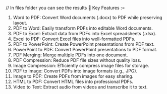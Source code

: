 // In files folder you can see the results
🌟 Key Features :=

1. Word to PDF: Convert Word documents (.docx) to PDF while preserving layout.
2. PDF to Word: Easily transform PDFs into editable Word documents.
3. PDF to Excel: Extract data from PDFs into Excel spreadsheets (.xlsx).
4. Excel to PDF: Convert Excel files into well-formatted PDFs.
5. PDF to PowerPoint: Create PowerPoint presentations from PDF text.
6. PowerPoint to PDF: Convert PowerPoint presentations to PDF format.
7. PDF Merging: Merge multiple PDFs into one document.
8. PDF Compression: Reduce PDF file sizes without quality loss.
9. Image Compression: Efficiently compress image files for storage.
10. PDF to Image: Convert PDFs into image formats (e.g., JPG).
11. Image to PDF: Create PDFs from images for easy sharing.
12. HTML to PDF: Convert HTML files into professional PDFs.
13. Video to Text: Extract audio from videos and transcribe it to text.
